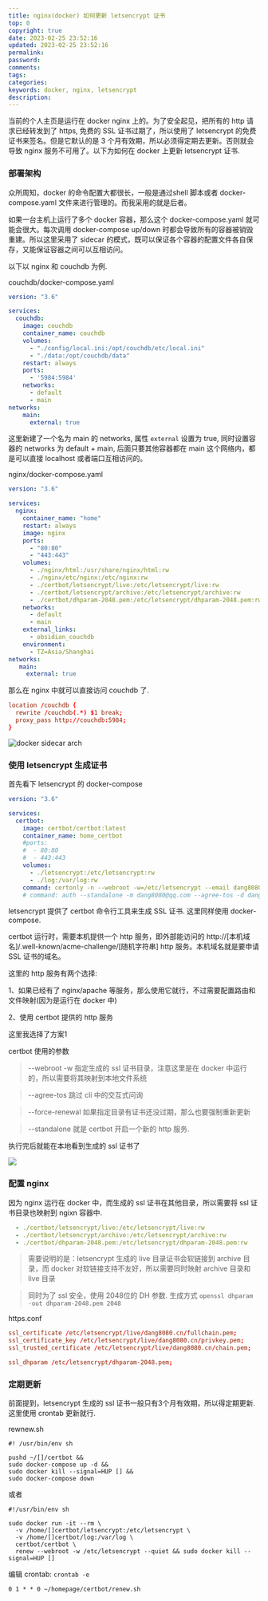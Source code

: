 ```yaml
---
title: nginx(docker) 如何更新 letsencrypt 证书
top: 0
copyright: true
date: 2023-02-25 23:52:16
updated: 2023-02-25 23:52:16
permalink:
password:
comments:
tags:
categories:
keywords: docker, nginx, letsencrypt
description:
---
```


当前的个人主页是运行在 docker nginx 上的。为了安全起见，把所有的 http 请求已经转发到了 https, 免费的 SSL 证书过期了，所以使用了 letsencrypt 的免费证书来签名。但是它默认的是 3 个月有效期，所以必须得定期去更新。否则就会导致 nginx 服务不可用了。以下为如何在 docker 上更新 letsencrypt 证书.

<!-- more -->


### 部署架构

众所周知，docker 的命令配置大都很长，一般是通过shell 脚本或者 docker-compose.yaml 文件来进行管理的。而我采用的就是后者。

如果一台主机上运行了多个 docker 容器，那么这个 docker-compose.yaml 就可能会很大。每次调用 docker-compose up/down 时都会导致所有的容器被销毁重建。所以这里采用了 sidecar 的模式，既可以保证各个容器的配置文件各自保存，又能保证容器之间可以互相访问。

以下以 nginx 和 couchdb 为例.

couchdb/docker-compose.yaml
```yaml
version: "3.6"

services:
  couchdb:
    image: couchdb
    container_name: couchdb
    volumes:
      - "./config/local.ini:/opt/couchdb/etc/local.ini"
      - "./data:/opt/couchdb/data"
    restart: always
    ports:
      - '5984:5984'
    networks:
      - default
      - main
networks:
    main:
      external: true
```

这里新建了一个名为 main 的 networks, 属性 `external` 设置为 true, 同时设置容器的 networks 为 default + main, 后面只要其他容器都在 main 这个网络内，都是可以直接 localhost 或者端口互相访问的。

nginx/docker-compose.yaml
```yaml
version: "3.6"

services:
  nginx:
    container_name: "home"
    restart: always
    image: nginx
    ports:
      - "80:80"
      - "443:443"
    volumes:
      - ./nginx/html:/usr/share/nginx/html:rw
      - ./nginx/etc/nginx:/etc/nginx:rw
      - ./certbot/letsencrypt/live:/etc/letsencrypt/live:rw
      - ./certbot/letsencrypt/archive:/etc/letsencrypt/archive:rw
      - ./certbot/dhparam-2048.pem:/etc/letsencrypt/dhparam-2048.pem:rw
    networks:
      - default
      - main
    external_links:
      - obsidian_couchdb
    environment:
      - TZ=Asia/Shanghai
networks:
   main:
     external: true
```
那么在 nginx 中就可以直接访问 couchdb 了.
```conf
location /couchdb {
  rewrite /couchdb(.*) $1 break;
  proxy_pass http://couchdb:5984;
}
```

![docker sidecar arch](http://picbed.dang8080.cn/nginx-letsencrypt.png)


### 使用 letsencrypt 生成证书

首先看下 letsencrypt 的 docker-compose
```yaml
version: "3.6"

services:
  certbot:
    image: certbot/certbot:latest
    container_name: home_certbot
    #ports:
    #  - 80:80
    #  - 443:443
    volumes:
      - ./letsencrypt:/etc/letsencrypt:rw
      - ./log:/var/log:rw
    command: certonly -n --webroot -w=/etc/letsencrypt --email dang8080@qq.com -d dang8080.cn  --agree-tos --force-renewal
    # command: auth --standalone -m dang8080@qq.com --agree-tos -d dang8080.cn # 自动开启一个web服务，且外部能访问
```

letsencrypt 提供了 certbot 命令行工具来生成 SSL 证书. 这里同样使用 docker-compose.

certbot 运行时，需要本机提供一个 http 服务，即外部能访问的 http://[本机域名]/.well-known/acme-challenge/[随机字符串] http 服务。本机域名就是要申请 SSL 证书的域名。

这里的 http 服务有两个选择:

1、如果已经有了 nginx/apache 等服务，那么使用它就行，不过需要配置路由和文件映射(因为是运行在 docker 中)

2、使用 certbot 提供的 http 服务

这里我选择了方案1

certbot 使用的参数

> --webroot -w 指定生成的 ssl 证书目录，注意这里是在 docker 中运行的，所以需要将其映射到本地文件系统

> --agree-tos 跳过 cli 中的交互式问询

> --force-renewal 如果指定目录有证书还没过期，那么也要强制重新更新

> --standalone 就是 certbot 开启一个新的 http 服务.


执行完后就能在本地看到生成的 ssl 证书了

![](http://picbed.dang8080.cn/202302261012588.png)

### 配置 nginx

因为 nginx 运行在 docker 中，而生成的 ssl 证书在其他目录，所以需要将 ssl 证书目录也映射到 ngixn 容器中.
```yaml
  - ./certbot/letsencrypt/live:/etc/letsencrypt/live:rw
  - ./certbot/letsencrypt/archive:/etc/letsencrypt/archive:rw
  - ./certbot/dhparam-2048.pem:/etc/letsencrypt/dhparam-2048.pem:rw
```

> 需要说明的是：letsencrypt 生成的 live 目录证书会软链接到 archive 目录，而 docker 对软链接支持不友好，所以需要同时映射 archive 目录和 live 目录

> 同时为了 ssl 安全，使用 2048位的 DH 参数. 生成方式 `openssl dhparam -out dhparam-2048.pem 2048`

https.conf
```conf
ssl_certificate /etc/letsencrypt/live/dang8080.cn/fullchain.pem;
ssl_certificate_key /etc/letsencrypt/live/dang8080.cn/privkey.pem;
ssl_trusted_certificate /etc/letsencrypt/live/dang8080.cn/chain.pem;

ssl_dhparam /etc/letsencrypt/dhparam-2048.pem;
```

### 定期更新

前面提到，letsencrypt 生成的 ssl 证书一般只有3个月有效期，所以得定期更新.这里使用 crontab 更新就行.

rewnew.sh
```shell
#! /usr/bin/env sh

pushd ~/[]/certbot &&
sudo docker-compose up -d &&
sudo docker kill --signal=HUP [] &&
sudo docker-compose down
```

或者 
```shell
#!/usr/bin/env sh

sudo docker run -it --rm \
  -v /home/[]certbot/letsencrypt:/etc/letsencrypt \
  -v /home/[]certbot/log:/var/log \
  certbot/certbot \
  renew --webroot -w /etc/letsencrypt --quiet && sudo docker kill --signal=HUP []
```

编辑 crontab: `crontab -e`

```shell
0 1 * * 0 ~/homepage/certbot/renew.sh
```